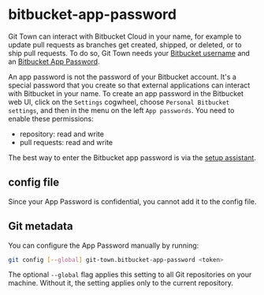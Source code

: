 # bitbucket-app-password

Git Town can interact with Bitbucket Cloud in your name, for example to update
pull requests as branches get created, shipped, or deleted, or to ship pull
requests. To do so, Git Town needs your
[Bitbucket username](bitbucket-username.md) and an
[Bitbucket App Password](https://support.atlassian.com/bitbucket-cloud/docs/app-passwords).

An app password is not the password of your Bitbucket account. It's a special
password that you create so that external applications can interact with
Bitbucket in your name. To create an app password in the Bitbucket web UI, click
on the `Settings` cogwheel, choose `Personal Bitbucket settings`, and then in
the menu on the left `App passwords`. You need to enable these permissions:

- repository: read and write
- pull requests: read and write

The best way to enter the Bitbucket app password is via the
[setup assistant](../configuration.md).

## config file

Since your App Password is confidential, you cannot add it to the config file.

## Git metadata

You can configure the App Password manually by running:

```bash
git config [--global] git-town.bitbucket-app-password <token>
```

The optional `--global` flag applies this setting to all Git repositories on
your machine. Without it, the setting applies only to the current repository.
